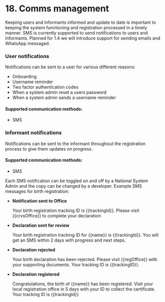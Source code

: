 # 18. Comms management

Keeping users and informants informed and update to date is important to keeping the system functioning and registration processed in a timely manner. SMS is currently supported to send notifications to users and informants. Planned for 1.4 we will introduce support for sending emails and WhatsApp messaged.

### User notifications

Notifications can be sent to a user for various different reasons:

* Onboarding
* Username reminder
* Two factor authentication codes
* When a system admin reset a users password
* When a system admin sends a username reminder

#### Supported communication methods:

* SMS

### Informant notifications

Notifications can be sent to the informant throughout the registration process to give them updates on progress.

#### Supported communication methods:

* SMS

Each SMS notification can be toggled on and off by a National System Admin and the copy can be changed by a developer. Example SMS messages for birth registration:

*   **Notification sent to Office**

    Your birth registration tracking ID is \{{trackingId\}}. Please visit \{{crvsOffice\}} to complete your declaration
*   **Declaration sent for review**

    Your birth registration tracking ID for \{{name\}} is \{{trackingId\}}. You will get an SMS within 2 days with progress and next steps.
*   **Declaration rejected**

    Your birth declaration has been rejected. Please visit \{{regOffice\}} with your supporting documents. Your tracking ID is \{{trackingID\}}.
*   **Declaration registered**

    Congratulations, the birth of \{{name\}} has been registered. Visit your local registration office in 5 days with your ID to collect the certificate. Your tracking ID is \{{trackingId\}}
